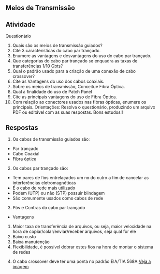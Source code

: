 ## Meios de Transmissão

## Atividade
Questionário
1) Quais são os meios de transmissão guiados?
2) Cite 3 características do cabo par trançado.
3) Enumere as vantagens e desvantagens do uso do cabo par trançado.
4) Que categorias do cabo par trançado se enquadra as taxas de transferências 1/10 Gbts?
5) Qual o padrão usado para a criação de uma conexão de cabo crossover?
6) Cite as Vantagens do uso dos cabos coaxiais.
7) Sobre os meios de transmissão, Conceitue Fibra Óptica.
8) Qual a finalidade do uso de Patch Panel
9) Cite as principais vantagens do uso de Fibra Óptica.
10) Com relação ao conectores usados nas fibras ópticas, enumere os principais.
Orientações: Resolva o questionário, produzindo um arquivo PDF ou editável com as suas respostas. Bons
estudos!!

## Respostas

1) Os cabos de transmissão guiados são:
  - Par trançado
  - Cabo Coaxial
  - Fibra óptica

2) Os cabos par trançado são:
  - Tem pares de fios entrelaçados um no do outro a fim de cancelar as interferências eletromagnéticas
  - É o cabo de rede mais utilizado
  - Podem (UTP) ou não (STP) possuir blindagem 
  - São comumente usados como cabos de rede
  
3) Pós e Contras do cabo par trançado
- Vantagens
1. Maior taxa de transferência de arquivos, ou seja, maior velocidade na hora de copiar/colar/enviar/receber arquivos, seja qual for ele
2. Baixo custo
3. Baixa manutenção
4. Flexibilidade, é possível dobrar estes fios na hora de montar o sistema de redes
  
4) O cabo crossover deve ter uma ponta no padrão EIA/TIA 568A [Veja a imagem](https://www.infowester.com/img_art/tutcabo_7.jpg)
